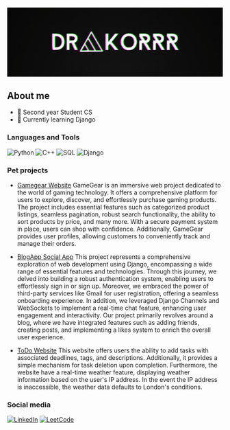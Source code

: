 ![Header](https://github.com/drakoRRR/drakorrr/blob/main/assets/MOSHED-2023-8-30-14-42-8.gif)

## About me
- 📝 Second year Student CS
- 🌱 Currently learning Django

### Languages and Tools
![Python](https://img.shields.io/badge/-Python-090909?style=for-the-badge&logo=python&logoColor=0277BD)
![C++](https://img.shields.io/badge/-C++-090909?style=for-the-badge&logo=C%2b%2b&logoColor=00549D)
![SQL](https://img.shields.io/badge/-SQL-090909?style=for-the-badge&logo=SQL&logoColor=D1C4E9)
![Django](https://img.shields.io/badge/-Django-090909?style=for-the-badge&logo=Django&logoColor=004D40)

### Pet projects
* [Gamegear Website](https://github.com/drakoRRR/GameGear_Website)
GameGear is an immersive web project dedicated to the world of gaming technology. It offers a comprehensive platform 
for users to explore, discover, and effortlessly purchase gaming products. The project includes essential features 
such as categorized product listings, seamless pagination, robust search functionality, the ability to sort products 
by price, and many more. With a secure payment system in place, users can shop with confidence. Additionally, GameGear 
provides user profiles, allowing customers to conveniently track and manage their orders.

* [BlogApp Social App](https://github.com/drakoRRR/Blog_Website)
This project represents a comprehensive exploration of web development using Django, encompassing a wide range of 
essential features and technologies. Through this journey, we delved into building a robust authentication system, 
enabling users to effortlessly sign in or sign up. Moreover, we embraced the power of third-party services like Gmail 
for user registration, offering a seamless onboarding experience.
In addition, we leveraged Django Channels and WebSockets to implement a real-time chat feature, enhancing user engagement 
and interactivity. Our project primarily revolves around a blog, where we have integrated features such as adding friends, 
creating posts, and implementing a likes system to enrich the overall user experience.

* [ToDo Website](https://github.com/drakoRRR/ToDo_Django)
This website offers users the ability to add tasks with associated deadlines, tags, and descriptions. Additionally, 
it provides a simple mechanism for task deletion upon completion. Furthermore, the website have a real-time weather 
feature, displaying weather information based on the user's IP address. In the event the IP address is inaccessible, 
the weather data defaults to London's conditions.

### Social media
[![LinkedIn](https://img.shields.io/badge/-LinkedIn-007BB6?style=for-the-badge&logo=LinkedIn&logoColor=white)](https://www.linkedin.com/in/vlad-musaelyan-5966a1278/)
[![LeetCode](https://img.shields.io/badge/-LeetCode-FFA116?style=for-the-badge&logo=LeetCode&logoColor=white)](https://leetcode.com/drakoRRR/)


